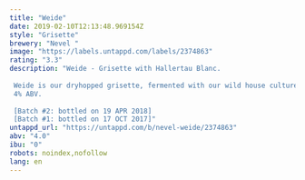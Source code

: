 ```yaml
---
title: "Weide"
date: 2019-02-10T12:13:48.969154Z
style: "Grisette"
brewery: "Nevel "
image: "https://labels.untappd.com/labels/2374863"
rating: "3.3"
description: "Weide - Grisette with Hallertau Blanc.  Weide is our dryhopped grisette, fermented with our wild house culture. This second edition is dryhopped with organic Hallertau Blanc, which gives subtle aromas of freshly mowed grass and hay garnished with crisp gooseberries. Light floral notes give the impression of distant fruit trees in bloom. Weide is a refreshing, dry, mildly complex and bitter table beer with a relatively low ABV, making this a very approachable and enjoyable beer year-round.  4% ABV.   [Batch #2: bottled on 19 APR 2018] [Batch #1: bottled on 17 OCT 2017]"
untappd_url: "https://untappd.com/b/nevel-weide/2374863"
abv: "4.0"
ibu: "0"
robots: noindex,nofollow
lang: en
---
```

